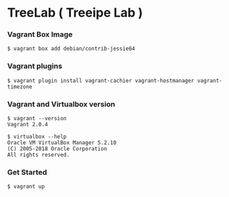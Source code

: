 # TreeLab ( Treeipe Lab )

### Vagrant Box Image
````
$ vagrant box add debian/contrib-jessie64
````

### Vagrant plugins 
````
$ vagrant plugin install vagrant-cachier vagrant-hostmanager vagrant-timezone
````

### Vagrant and Virtualbox version
````
$ vagrant --version
Vagrant 2.0.4

$ virtualbox --help
Oracle VM VirtualBox Manager 5.2.10
(C) 2005-2018 Oracle Corporation
All rights reserved.
````

### Get Started
````
$ vagrant up
````
